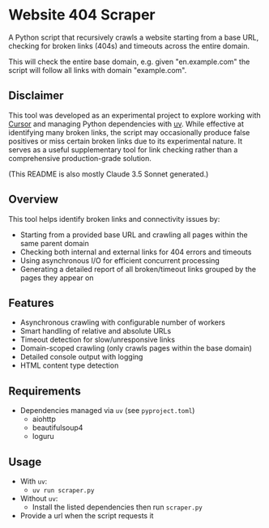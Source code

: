 # Website 404 Scraper

A Python script that recursively crawls a website starting from a base URL, checking for broken links (404s) and timeouts across the entire domain.

This will check the entire base domain, e.g. given "en.example.com" the script will follow all links with domain "example.com".

## Disclaimer

This tool was developed as an experimental project to explore working with [Cursor](https://cursor.com/) and managing Python dependencies with [uv](https://github.com/astral-sh/uv). While effective at identifying many broken links, the script may occasionally produce false positives or miss certain broken links due to its experimental nature. It serves as a useful supplementary tool for link checking rather than a comprehensive production-grade solution.

(This README is also mostly Claude 3.5 Sonnet generated.)

## Overview

This tool helps identify broken links and connectivity issues by:

- Starting from a provided base URL and crawling all pages within the same parent domain
- Checking both internal and external links for 404 errors and timeouts
- Using asynchronous I/O for efficient concurrent processing
- Generating a detailed report of all broken/timeout links grouped by the pages they appear on

## Features

- Asynchronous crawling with configurable number of workers
- Smart handling of relative and absolute URLs
- Timeout detection for slow/unresponsive links
- Domain-scoped crawling (only crawls pages within the base domain)
- Detailed console output with logging
- HTML content type detection

## Requirements

- Dependencies managed via `uv` (see `pyproject.toml`)
  - aiohttp
  - beautifulsoup4
  - loguru

## Usage

- With `uv`:
  - `uv run scraper.py`
- Without `uv`:
  - Install the listed dependencies then run `scraper.py`
- Provide a url when the script requests it